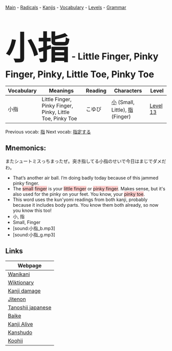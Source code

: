<style> bigfont {font-size: 100px}</style>
[Main](../README.md) -
[Radicals](../radicals.md) -
[Kanjis](../kanjis.md) -
[Vocabulary](../vocabulary.md) -
[Levels](../levels.md) -
[Grammar](../grammar.md)
# <bigfont> 小指</bigfont> - Little Finger, Pinky Finger, Pinky, Little Toe, Pinky Toe 

| Vocabulary | Meanings | Reading | Characters | Level |
| --- | --- | --- | --- | --- |
| 小指 | Little Finger, Pinky Finger, Pinky, Little Toe, Pinky Toe | こゆび |  [小](../kanjis/小.md) (Small, Little), [指](../kanjis/指.md) (Finger) | [Level 13](../levels/wk_level13.md) |

Previous vocab: [指](指.md) Next vocab: [指定する](指定する.md) 

## Mnemonics:
またシュートミスっちまったぜ。突き指してる小指のせいで今日はまじでダメだわ。
* That’s another air ball. I’m doing badly today because of this jammed pinky finger.
* The <span style="background-color:#ffcccb"> small</span> <span style="background-color:#ffcccb"> finger</span> is your <span style="background-color:#ffcccb"> little finger</span> or <span style="background-color:#ffcccb"> pinky finger</span>. Makes sense, but it's also used for the pinky on your feet. You know, your <span style="background-color:#ffcccb"> pinky toe</span>.
* This word uses the kun'yomi readings from both kanji, probably because it includes body parts. You know them both already, so now you know this too!
* 小, 指
* Small, Finger
* [sound:小指_b.mp3]
* [sound:小指_g.mp3]


## Links 

| Webpage |
| --- |
| [Wanikani          ](https://www.wanikani.com/kanji/小指) |
| [Wiktionary        ](https://en.wiktionary.org/wiki/小指) |
| [Kanji damage      ](http://www.kanjidamage.com/kanji/search?utf8=✓&q=小指) |
| [Jitenon           ](https://jitenon.com/kanji/小指) |
| [Tanoshii japanese ](https://www.tanoshiijapanese.com/dictionary/kanji.cfm?k=小指) |
| [Baike             ](https://baike.baidu.com/item/小指) |
| [Kanji Alive       ](https://app.kanjialive.com/小指) |
| [Kanshudo          ](https://www.kanshudo.com/searchmn?q=小指) |
| [Koohii            ](https://kanji.koohii.com/study/kanji/小指) |
